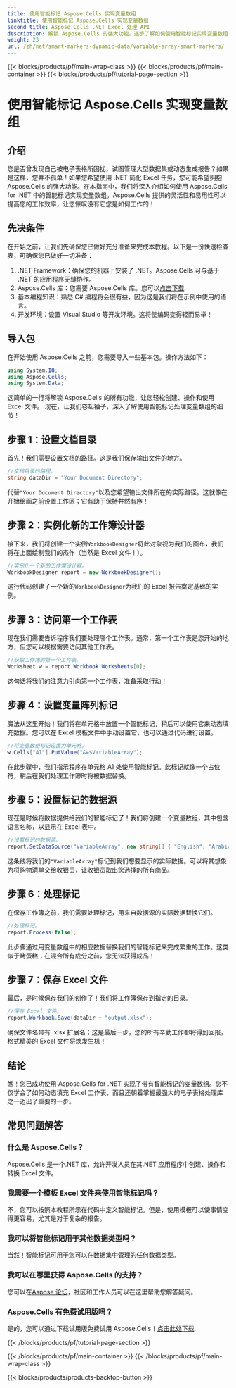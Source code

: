 ```yaml
---
title: 使用智能标记 Aspose.Cells 实现变量数组
linktitle: 使用智能标记 Aspose.Cells 实现变量数组
second_title: Aspose.Cells .NET Excel 处理 API
description: 解锁 Aspose.Cells 的强大功能。逐步了解如何使用智能标记实现变量数组，从而无缝生成 Excel 报告。
weight: 23
url: /zh/net/smart-markers-dynamic-data/variable-array-smart-markers/
---
```


{{< blocks/products/pf/main-wrap-class >}}
{{< blocks/products/pf/main-container >}}
{{< blocks/products/pf/tutorial-page-section >}}

# 使用智能标记 Aspose.Cells 实现变量数组

## 介绍
您是否曾发现自己被电子表格所困扰，试图管理大型数据集或动态生成报告？如果是这样，您并不孤单！如果您希望使用 .NET 简化 Excel 任务，您可能希望拥抱 Aspose.Cells 的强大功能。在本指南中，我们将深入介绍如何使用 Aspose.Cells for .NET 中的智能标记实现变量数组。Aspose.Cells 提供的灵活性和易用性可以提高您的工作效率，让您惊叹没有它您是如何工作的！
## 先决条件
在开始之前，让我们先确保您已做好充分准备来完成本教程。以下是一份快速检查表，可确保您已做好一切准备：
1. .NET Framework：确保您的机器上安装了 .NET。Aspose.Cells 可与基于 .NET 的应用程序无缝协作。
2.  Aspose.Cells 库：您需要 Aspose.Cells 库。您可以[点击下载](https://releases.aspose.com/cells/net/).
3. 基本编程知识：熟悉 C# 编程将会很有益，因为这是我们将在示例中使用的语言。
4. 开发环境：设置 Visual Studio 等开发环境。这将使编码变得轻而易举！
## 导入包
在开始使用 Aspose.Cells 之前，您需要导入一些基本包。操作方法如下：
```csharp
using System.IO;
using Aspose.Cells;
using System.Data;
```
这简单的一行将解锁 Aspose.Cells 的所有功能，让您轻松创建、操作和使用 Excel 文件。
现在，让我们卷起袖子，深入了解使用智能标记处理变量数组的细节！
## 步骤 1：设置文档目录
首先！我们需要设置文档的路径。这是我们保存输出文件的地方。
```csharp
//文档目录的路径。
string dataDir = "Your Document Directory";
```
代替`"Your Document Directory"`以及您希望输出文件所在的实际路径。这就像在开始绘画之前设置工作区；它有助于保持井然有序！
## 步骤 2：实例化新的工作簿设计器
接下来，我们将创建一个实例`WorkbookDesigner`将此对象视为我们的画布，我们将在上面绘制我们的杰作（当然是 Excel 文件！）。
```csharp
//实例化一个新的工作簿设计器。
WorkbookDesigner report = new WorkbookDesigner();
```
这行代码创建了一个新的`WorkbookDesigner`为我们的 Excel 报告奠定基础的实例。
## 步骤 3：访问第一个工作表
现在我们需要告诉程序我们要处理哪个工作表。通常，第一个工作表是您开始的地方，但您可以根据需要访问其他工作表。
```csharp
//获取工作簿的第一个工作表。
Worksheet w = report.Workbook.Worksheets[0];
```
这句话将我们的注意力引向第一个工作表，准备采取行动！
## 步骤 4：设置变量阵列标记
魔法从这里开始！我们将在单元格中放置一个智能标记，稍后可以使用它来动态填充数据。您可以在 Excel 模板文件中手动设置它，也可以通过代码进行设置。
```csharp
//将变量数组标记设置为单元格。
w.Cells["A1"].PutValue("&=$VariableArray");
```
在此步骤中，我们指示程序在单元格 A1 处使用智能标记。此标记就像一个占位符，稍后在我们处理工作簿时将被数据替换。
## 步骤 5：设置标记的数据源
现在是时候将数据提供给我们的智能标记了！我们将创建一个变量数组，其中包含语言名称，以显示在 Excel 表中。
```csharp
//设置标记的数据源。
report.SetDataSource("VariableArray", new string[] { "English", "Arabic", "Hindi", "Urdu", "French" });
```
这条线将我们的`"VariableArray"`标记到我们想要显示的实际数据。可以将其想象为将购物清单交给收银员，让收银员取出您选择的所有商品。
## 步骤 6：处理标记
在保存工作簿之前，我们需要处理标记，用来自数据源的实际数据替换它们。
```csharp
//处理标记。
report.Process(false);
```
此步骤通过用变量数组中的相应数据替换我们的智能标记来完成繁重的工作。这类似于烤蛋糕；在混合所有成分之前，您无法获得成品！
## 步骤 7：保存 Excel 文件
最后，是时候保存我们的创作了！我们将工作簿保存到指定的目录。
```csharp
//保存 Excel 文件。
report.Workbook.Save(dataDir + "output.xlsx");
```
确保文件名带有 .xlsx 扩展名；这是最后一步，您的所有辛勤工作都将得到回报，格式精美的 Excel 文件将焕发生机！
## 结论
瞧！您已成功使用 Aspose.Cells for .NET 实现了带有智能标记的变量数组。您不仅学会了如何动态填充 Excel 工作表，而且还朝着掌握最强大的电子表格处理库之一迈出了重要的一步。 
## 常见问题解答
### 什么是 Aspose.Cells？  
Aspose.Cells 是一个.NET 库，允许开发人员在其.NET 应用程序中创建、操作和转换 Excel 文件。
### 我需要一个模板 Excel 文件来使用智能标记吗？  
不，您可以按照本教程所示在代码中定义智能标记。但是，使用模板可以使事情变得更容易，尤其是对于复杂的报告。
### 我可以将智能标记用于其他数据类型吗？  
当然！智能标记可用于您可以在数据集中管理的任何数据类型。
### 我可以在哪里获得 Aspose.Cells 的支持？  
您可以在[Aspose 论坛](https://forum.aspose.com/c/cells/9)，社区和工作人员可以在这里帮助您解答疑问。
### Aspose.Cells 有免费试用版吗？  
是的，您可以通过下载试用版免费试用 Aspose.Cells！[点击此处下载](https://releases.aspose.com/).

{{< /blocks/products/pf/tutorial-page-section >}}

{{< /blocks/products/pf/main-container >}}
{{< /blocks/products/pf/main-wrap-class >}}

{{< blocks/products/products-backtop-button >}}
